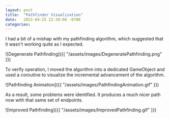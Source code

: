 ```yaml
---
layout: post
title:  "Pathfinder Visualization"
date:   2022-04-25 22:39:00 -0700
categories: 
---
```

I had a bit of a mishap with my pathfinding algorithm, which suggested that it wasn't working quite as I expected.

![Degenerate Pathfinding]({{ "/assets/images/DegeneratePathfinding.png" }})

To verify operation, I moved the algorithm into a dedicated GameObject and used a coroutine to visualize the incremental advancement of the algorithm.

![Pathfinding Animation]({{ "/assets/images/PathfindingAnimation.gif" }})

As a result, some problems were identified.  It produces a much nicer path now with that same set of endpoints.
 
![Improved Pathfinding]({{ "/assets/images/ImprovedPathfinding.gif" }})

